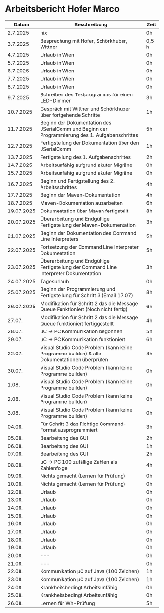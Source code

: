 # Arbeitsbericht Hofer Marco

| Datum | Beschreibung | Zeit |
| ---- | ---- | ---- |
| 2.7.2025 | nix | 0h |
| 3.7.2025 | Besprechung mit Hofer, Schörkhuber, Wittner | 0,5 h |
| 4.7.2025 | Urlaub in Wien | 0h
| 5.7.2025 | Urlaub in Wien | 0h|
| 6.7.2025 | Urlaub in Wien | 0h|
| 7.7.2025 | Urlaub in Wien | 0h|
| 8.7.2025 | Urlaub in Wien | 0h|
| 9.7.2025 | Schreiben des Testprogramms für einen LED-Dimmer | 3h |
| 10.7.2025 | Gespräch mit Wittner und Schörkhuber über fortgehende Schritte | 1h |
| 11.7.2025 | Beginn der Dokumentation des JSerialComm und Beginn der Programmierung des 1. Aufgabenschrittes | 5h |
| 12.7.2025 | Fertigstellung der Dokumentation über den JSerialComm | 1h |
| 13.7.2025 | Fertigstellung des 1. Aufgabenschrittes | 2h |
| 14.7.2025 | Arbeitsunfähig aufgrund akuter Migräne | 0h |
| 15.7.2025 | Arbeitsunfähig aufgrund akuter Migräne | 0h |
| 16.7.2025 | Beginn und Fertigstellung des 2. Arbeitsschrittes | 4h |
| 17.7.2025 | Beginn der Maven-Dokumentation | 4h |
| 18.7.2025 | Maven-Dokumentation ausarbeiten | 6h |
| 19.07.2025 | Dokumentation über Maven fertigstellt | 8h |
| 20.07.2025 | Überarbeitung und Endgültige Fertigstellung der Maven-Dokumentation| 3h |
| 21.07.2025 | Beginn der Dokumentation des Command Line Interpreters | 5h |
| 22.07.2025 | Fortsetzung der Command Line Interpreter Dokumentation | 5h |
| 23.07.2025 | Überarbeitung und Endgültige Fertigstellung der Command Line Interpreter Dokumentation | 3h |
| 24.07.2025 | Tagesurlaub | 0h |
| 25.07.2025 | Beginn der Programmierung und Fertigstellung für Schritt 3 (Email 17.07) | 8h |
| 26.07.2025 | Modifikation für Schritt 2 das die Message Queue Funktioniert (Noch nicht fertig) | 6h |
| 27.07. | Modifikation für Schritt 2 das die Message Queue funktioniert fertiggestellt | 4h |
| 28.07. | uC -> PC Kommunikation begonnen | 5h |
| 29.07. | uC -> PC Kommunikation funktioniert | 6h |
| 22.07. | Visual Studio Code Problem (kann keine Programme builden) & alle Dokumentationen überprüfen | 4h |
| 30.07. | Visual Studio Code Problem (kann keine Programme builden) | 0h |
| 1.08.  | Visual Studio Code Problem (kann keine Programme builden) | 0h |
| 2.08.  | Visual Studio Code Problem (kann keine Programme builden) | 0h |
| 3.08.  | Visual Studio Code Problem (kann keine Programme builden) | 0h |
| 04.08. | Für Schritt 3 das Richtige Command-Format ausprogrammiert | 3h |
| 05.08. | Bearbeitung des GUI | 2h |
| 06.08. | Bearbeitung des GUI | 1h |
| 07.08. | Bearbeitung des GUI | 2h |
| 08.08. | uC -> PC 100 zufällige Zahlen als Zahlenfolge | 4h |
| 09.08. | Nichts gemacht (Lernen für Prüfung) | 0h |
| 10.08. | Nichts gemacht (Lernen für Prüfung) | 0h |
| 12.08. | Urlaub | 0h |
| 13.08. | Urlaub | 0h |
| 14.08. | Urlaub | 0h |
| 15.08. | Urlaub | 0h |
| 16.08. | Urlaub | 0h |
| 17.08. | Urlaub | 0h |
| 18.08. | Urlaub | 0h |
| 19.08. | Urlaub | 0h |
| 20.08. | --- | 0h |
| 21.08. | --- | 0h |
| 22.08. | Kommunikation µC auf Java (100 Zeichen) | 1h |
| 23.08. | Kommunikation µC auf Java (100 Zeichen) | 1h |
| 24.08. | Krankheitsbedingt Arbeitsunfähig | 0h |
| 25.08. | Krankheitsbedingt Arbeitsunfähig | 0h |
| 26.08. | Lernen für Wh-Prüfung | 5h |






